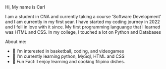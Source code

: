 Hi, My name is Carl

I am a student in CNA and currently taking a course 'Software Development' and I am currently in my first year. I have started my coding journey in 2022 and I fell in love with it since.
My first programming languange that I learned was HTML and CSS. In my college, I touched a lot on Python and Databases 

About me:
- 👀 I’m interested in basketball, coding, and videogames
- 🌱 I’m currently learning python, MySql, HTML and CSS
- 🍳 Fun Fact: I enjoy learning and cooking filipino dishes. 
<!---
WCARL12/WCARL12 is a ✨ special ✨ repository because its `README.md` (this file) appears on your GitHub profile.
You can click the Preview link to take a look at your changes.
--->
